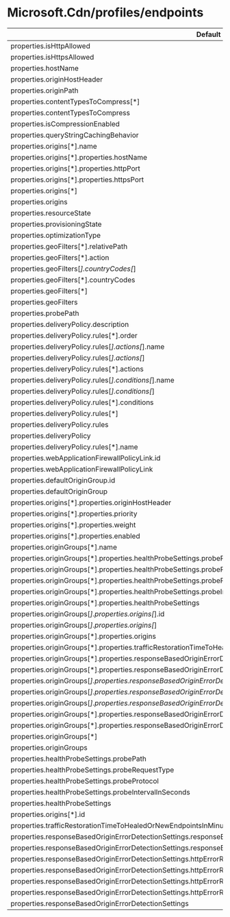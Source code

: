 # Microsoft.Cdn/profiles/endpoints

| Default Path | Alias |
|---|---|
| properties.isHttpAllowed | microsoft.cdn/profiles/endpoints/isHttpAllowed |
| properties.isHttpsAllowed | microsoft.cdn/profiles/endpoints/isHttpsAllowed |
| properties.hostName | Microsoft.Cdn/profiles/endpoints/hostName |
| properties.originHostHeader | Microsoft.Cdn/profiles/endpoints/originHostHeader |
| properties.originPath | Microsoft.Cdn/profiles/endpoints/originPath |
| properties.contentTypesToCompress[*] | Microsoft.Cdn/profiles/endpoints/contentTypesToCompress[*] |
| properties.contentTypesToCompress | Microsoft.Cdn/profiles/endpoints/contentTypesToCompress |
| properties.isCompressionEnabled | Microsoft.Cdn/profiles/endpoints/isCompressionEnabled |
| properties.queryStringCachingBehavior | Microsoft.Cdn/profiles/endpoints/queryStringCachingBehavior |
| properties.origins[*].name | Microsoft.Cdn/profiles/endpoints/origins[*].name |
| properties.origins[*].properties.hostName | Microsoft.Cdn/profiles/endpoints/origins[*].hostName |
| properties.origins[*].properties.httpPort | Microsoft.Cdn/profiles/endpoints/origins[*].httpPort |
| properties.origins[*].properties.httpsPort | Microsoft.Cdn/profiles/endpoints/origins[*].httpsPort |
| properties.origins[*] | Microsoft.Cdn/profiles/endpoints/origins[*] |
| properties.origins | Microsoft.Cdn/profiles/endpoints/origins |
| properties.resourceState | Microsoft.Cdn/profiles/endpoints/resourceState |
| properties.provisioningState | Microsoft.Cdn/profiles/endpoints/provisioningState |
| properties.optimizationType | Microsoft.Cdn/profiles/endpoints/optimizationType |
| properties.geoFilters[*].relativePath | Microsoft.Cdn/profiles/endpoints/geoFilters[*].relativePath |
| properties.geoFilters[*].action | Microsoft.Cdn/profiles/endpoints/geoFilters[*].action |
| properties.geoFilters[*].countryCodes[*] | Microsoft.Cdn/profiles/endpoints/geoFilters[*].countryCodes[*] |
| properties.geoFilters[*].countryCodes | Microsoft.Cdn/profiles/endpoints/geoFilters[*].countryCodes |
| properties.geoFilters[*] | Microsoft.Cdn/profiles/endpoints/geoFilters[*] |
| properties.geoFilters | Microsoft.Cdn/profiles/endpoints/geoFilters |
| properties.probePath | Microsoft.Cdn/profiles/endpoints/probePath |
| properties.deliveryPolicy.description | Microsoft.Cdn/profiles/endpoints/deliveryPolicy.description |
| properties.deliveryPolicy.rules[*].order | Microsoft.Cdn/profiles/endpoints/deliveryPolicy.rules[*].order |
| properties.deliveryPolicy.rules[*].actions[*].name | Microsoft.Cdn/profiles/endpoints/deliveryPolicy.rules[*].actions[*].name |
| properties.deliveryPolicy.rules[*].actions[*] | Microsoft.Cdn/profiles/endpoints/deliveryPolicy.rules[*].actions[*] |
| properties.deliveryPolicy.rules[*].actions | Microsoft.Cdn/profiles/endpoints/deliveryPolicy.rules[*].actions |
| properties.deliveryPolicy.rules[*].conditions[*].name | Microsoft.Cdn/profiles/endpoints/deliveryPolicy.rules[*].conditions[*].name |
| properties.deliveryPolicy.rules[*].conditions[*] | Microsoft.Cdn/profiles/endpoints/deliveryPolicy.rules[*].conditions[*] |
| properties.deliveryPolicy.rules[*].conditions | Microsoft.Cdn/profiles/endpoints/deliveryPolicy.rules[*].conditions |
| properties.deliveryPolicy.rules[*] | Microsoft.Cdn/profiles/endpoints/deliveryPolicy.rules[*] |
| properties.deliveryPolicy.rules | Microsoft.Cdn/profiles/endpoints/deliveryPolicy.rules |
| properties.deliveryPolicy | Microsoft.Cdn/profiles/endpoints/deliveryPolicy |
| properties.deliveryPolicy.rules[*].name | Microsoft.Cdn/profiles/endpoints/deliveryPolicy.rules[*].name |
| properties.webApplicationFirewallPolicyLink.id | Microsoft.Cdn/profiles/endpoints/webApplicationFirewallPolicyLink.id |
| properties.webApplicationFirewallPolicyLink | Microsoft.Cdn/profiles/endpoints/webApplicationFirewallPolicyLink |
| properties.defaultOriginGroup.id | Microsoft.Cdn/profiles/endpoints/defaultOriginGroup.id |
| properties.defaultOriginGroup | Microsoft.Cdn/profiles/endpoints/defaultOriginGroup |
| properties.origins[*].properties.originHostHeader | Microsoft.Cdn/profiles/endpoints/origins[*].originHostHeader |
| properties.origins[*].properties.priority | Microsoft.Cdn/profiles/endpoints/origins[*].priority |
| properties.origins[*].properties.weight | Microsoft.Cdn/profiles/endpoints/origins[*].weight |
| properties.origins[*].properties.enabled | Microsoft.Cdn/profiles/endpoints/origins[*].enabled |
| properties.originGroups[*].name | Microsoft.Cdn/profiles/endpoints/originGroups[*].name |
| properties.originGroups[*].properties.healthProbeSettings.probePath | Microsoft.Cdn/profiles/endpoints/originGroups[*].healthProbeSettings.probePath |
| properties.originGroups[*].properties.healthProbeSettings.probeRequestType | Microsoft.Cdn/profiles/endpoints/originGroups[*].healthProbeSettings.probeRequestType |
| properties.originGroups[*].properties.healthProbeSettings.probeProtocol | Microsoft.Cdn/profiles/endpoints/originGroups[*].healthProbeSettings.probeProtocol |
| properties.originGroups[*].properties.healthProbeSettings.probeIntervalInSeconds | Microsoft.Cdn/profiles/endpoints/originGroups[*].healthProbeSettings.probeIntervalInSeconds |
| properties.originGroups[*].properties.healthProbeSettings | Microsoft.Cdn/profiles/endpoints/originGroups[*].healthProbeSettings |
| properties.originGroups[*].properties.origins[*].id | Microsoft.Cdn/profiles/endpoints/originGroups[*].origins[*].id |
| properties.originGroups[*].properties.origins[*] | Microsoft.Cdn/profiles/endpoints/originGroups[*].origins[*] |
| properties.originGroups[*].properties.origins | Microsoft.Cdn/profiles/endpoints/originGroups[*].origins |
| properties.originGroups[*].properties.trafficRestorationTimeToHealedOrNewEndpointsInMinutes | Microsoft.Cdn/profiles/endpoints/originGroups[*].trafficRestorationTimeToHealedOrNewEndpointsInMinutes |
| properties.originGroups[*].properties.responseBasedOriginErrorDetectionSettings.responseBasedDetectedErrorTypes | Microsoft.Cdn/profiles/endpoints/originGroups[*].responseBasedOriginErrorDetectionSettings.responseBasedDetectedErrorTypes |
| properties.originGroups[*].properties.responseBasedOriginErrorDetectionSettings.responseBasedFailoverThresholdPercentage | Microsoft.Cdn/profiles/endpoints/originGroups[*].responseBasedOriginErrorDetectionSettings.responseBasedFailoverThresholdPercentage |
| properties.originGroups[*].properties.responseBasedOriginErrorDetectionSettings.httpErrorRanges[*].begin | Microsoft.Cdn/profiles/endpoints/originGroups[*].responseBasedOriginErrorDetectionSettings.httpErrorRanges[*].begin |
| properties.originGroups[*].properties.responseBasedOriginErrorDetectionSettings.httpErrorRanges[*].end | Microsoft.Cdn/profiles/endpoints/originGroups[*].responseBasedOriginErrorDetectionSettings.httpErrorRanges[*].end |
| properties.originGroups[*].properties.responseBasedOriginErrorDetectionSettings.httpErrorRanges[*] | Microsoft.Cdn/profiles/endpoints/originGroups[*].responseBasedOriginErrorDetectionSettings.httpErrorRanges[*] |
| properties.originGroups[*].properties.responseBasedOriginErrorDetectionSettings.httpErrorRanges | Microsoft.Cdn/profiles/endpoints/originGroups[*].responseBasedOriginErrorDetectionSettings.httpErrorRanges |
| properties.originGroups[*].properties.responseBasedOriginErrorDetectionSettings | Microsoft.Cdn/profiles/endpoints/originGroups[*].responseBasedOriginErrorDetectionSettings |
| properties.originGroups[*] | Microsoft.Cdn/profiles/endpoints/originGroups[*] |
| properties.originGroups | Microsoft.Cdn/profiles/endpoints/originGroups |
| properties.healthProbeSettings.probePath | Microsoft.Cdn/profiles/endpoints/originGroups.healthProbeSettings.probePath |
| properties.healthProbeSettings.probeRequestType | Microsoft.Cdn/profiles/endpoints/originGroups.healthProbeSettings.probeRequestType |
| properties.healthProbeSettings.probeProtocol | Microsoft.Cdn/profiles/endpoints/originGroups.healthProbeSettings.probeProtocol |
| properties.healthProbeSettings.probeIntervalInSeconds | Microsoft.Cdn/profiles/endpoints/originGroups.healthProbeSettings.probeIntervalInSeconds |
| properties.healthProbeSettings | Microsoft.Cdn/profiles/endpoints/originGroups.healthProbeSettings |
| properties.origins[*].id | Microsoft.Cdn/profiles/endpoints/originGroups.origins[*].id |
| properties.trafficRestorationTimeToHealedOrNewEndpointsInMinutes | Microsoft.Cdn/profiles/endpoints/originGroups.trafficRestorationTimeToHealedOrNewEndpointsInMinutes |
| properties.responseBasedOriginErrorDetectionSettings.responseBasedDetectedErrorTypes | Microsoft.Cdn/profiles/endpoints/originGroups.responseBasedOriginErrorDetectionSettings.responseBasedDetectedErrorTypes |
| properties.responseBasedOriginErrorDetectionSettings.responseBasedFailoverThresholdPercentage | Microsoft.Cdn/profiles/endpoints/originGroups.responseBasedOriginErrorDetectionSettings.responseBasedFailoverThresholdPercentage |
| properties.responseBasedOriginErrorDetectionSettings.httpErrorRanges[*].begin | Microsoft.Cdn/profiles/endpoints/originGroups.responseBasedOriginErrorDetectionSettings.httpErrorRanges[*].begin |
| properties.responseBasedOriginErrorDetectionSettings.httpErrorRanges[*].end | Microsoft.Cdn/profiles/endpoints/originGroups.responseBasedOriginErrorDetectionSettings.httpErrorRanges[*].end |
| properties.responseBasedOriginErrorDetectionSettings.httpErrorRanges[*] | Microsoft.Cdn/profiles/endpoints/originGroups.responseBasedOriginErrorDetectionSettings.httpErrorRanges[*] |
| properties.responseBasedOriginErrorDetectionSettings.httpErrorRanges | Microsoft.Cdn/profiles/endpoints/originGroups.responseBasedOriginErrorDetectionSettings.httpErrorRanges |
| properties.responseBasedOriginErrorDetectionSettings | Microsoft.Cdn/profiles/endpoints/originGroups.responseBasedOriginErrorDetectionSettings |

